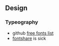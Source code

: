 
## Design

### Typeography
- github [free fonts list](https://github.com/brabadu/awesome-fonts?tab=readme-ov-file#free-fonts)
- [fontshare](https://www.fontshare.com/) is sick
